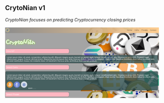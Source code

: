 ## CrytoNian v1

<i> CryptoNian focuses on predicting Cryptocurrency closing prices </i><br /><br />
<img src="display/cryptoNian.PNG" style="width: auto; height:auto;"/>
